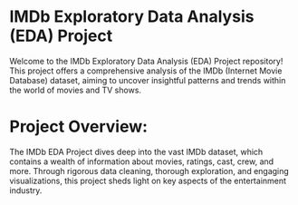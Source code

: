 # IMDb Exploratory Data Analysis (EDA) Project

Welcome to the IMDb Exploratory Data Analysis (EDA) Project repository! This project offers a comprehensive analysis of the IMDb (Internet Movie Database) dataset, aiming to uncover insightful patterns and trends within the world of movies and TV shows.

# Project Overview:
The IMDb EDA Project dives deep into the vast IMDb dataset, which contains a wealth of information about movies, ratings, cast, crew, and more. Through rigorous data cleaning, thorough exploration, and engaging visualizations, this project sheds light on key aspects of the entertainment industry.


